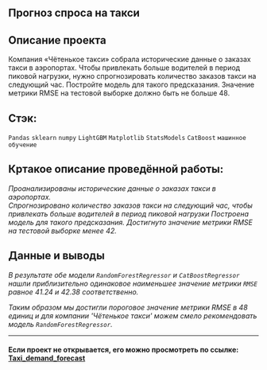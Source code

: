 ## Прогноз спроса на такси
<!---
![image](https://user-images.githubusercontent.com/76148212/122681168-c3636680-d1fb-11eb-8257-93c4ebe1f7ae.png)
-->

## Описание проекта
Компания «Чётенькое такси» собрала исторические данные о заказах такси в аэропортах. Чтобы привлекать больше водителей в период пиковой нагрузки, нужно спрогнозировать количество заказов такси на следующий час. Постройте модель для такого предсказания.
Значение метрики RMSE на тестовой выборке должно быть не больше 48.

## Стэк:
`Pandas`
`sklearn`
`numpy`
`LightGBM`
`Matplotlib`
`StatsModels`
`CatBoost`
`машинное обучение`

## Кртакое описание проведённой работы:
<i> Проанализированы исторические данные о заказах такси в аэропортах.  
Спрогнозировано количество заказов такси на следующий час, чтобы привлекать больше водителей в период пиковой нагрузки
Построена модель для такого предсказания.
Достигнуто значение метрики RMSE на тестовой выборке менее 42. </i>

## Данные и выводы
<i>В результате обе модели `RandomForestRegressor` и `CatBoostRegressor` нашли приблизительно одинаковое наименьшее значение метрики `RMSE` равное 41.24 и 42.38 соответственно.

Таким образом мы достигли пороговое значение метрики RMSE в 48 единиц и для компании 'Чётенькое такси' можем смело рекомендовать модель `RandomForestRegressor`.</i>

---

#### Если проект не открывается, его можно просмотреть по ссылке: <a href='https://nbviewer.jupyter.org/github/AxelVas/Taxi_demand_forecast/blob/main/%D0%9A%D0%BE%D0%BC%D0%BF%D0%B0%D0%BD%D0%B8%D1%8F%20%C2%AB%D0%A7%D1%91%D1%82%D0%B5%D0%BD%D1%8C%D0%BA%D0%BE%D0%B5%20%D1%82%D0%B0%D0%BA%D1%81%D0%B8%C2%BB%20%D0%BF%D1%80%D0%BE%D0%B3%D0%BD%D0%BE%D0%B7%20%D1%81%D0%BF%D1%80%D0%BE%D1%81%D0%B0%20%D1%80%D0%B5%D0%B4.ipynb'>Taxi_demand_forecast</a>

<!---
## Полное содержание проекта:
## Подготовка данных
   * <a href='#step_1'> Загружаем библиотеки </a>
   * <a href='#step_1.1'> Откроем файл и изучим его </a>
          - Путь к файлу: (/datasets/taxi.csv)
   * <a href='#step_1.2'>Посмотрим на распределение данных в таблице</a>
   * <a href='#step_1.3'>Выполним ресемплирование наших данных по одному часу</a>
   * <a href='#step_1.4'>Приведём в целочисленный формат количество заказов</a>
   * <a href='#step_1.end'> Вывод </a>

## Анализ
   * <a href='#step_2'> Построим график распределения количества заказов в час за весь период </a>
   * <a href='#step_2.1'> Определим тренд </a>
   * <a href='#step_2.2'> Определим сезонность</a>
   * <a href='#step_2.3'>Остаток декомпозиции</a>
   * <a href='#step_2.4'> Для более качествоенного предсказания моделей оценим распределение даных и отсортируем (шумные)выбивающиеся значения </a>
  
   * <a href='#step_2.end'> Вывод </a>   
      
## Обучение
   * <a href='#step_3'> Создадим функцию для добавления в нашу выборку признаков и отстающего значения для удобства подбора параметров моделей </a>
   * <a href='#step_3.1'>  Определим тестовую и тренировочную выборку </a>
   
   
   * <a href='#step_3.2'>Для расчёта целевой метрики используем RMSE и напишем функцию для её расчёта</a>
   * <a href='#step_3.3'> Создадим функцию, которая будет принимать на вход целевые и предсказанные значения, а возвращать абсолютное и среднеквадратичное отклонение на графиках с визуальным распределением разброса целевых признаков  </a>
  
   * <a href='#step_3.4'> Проверим предсказания модели `LinearRegression` </a>
   * <a href='#step_3.5'> Проверим предсказания модели `RandomForestRegressor`</a>
   * <a href='#step_3.6'> Проверим предсказания модели `CatBoostRegressor` </a>

   * <a href='#step_3.end'> Вывод </a> 
   
## Анализ работы моделей на тестовых данных   
   * <a href='#step_4'>Для наглядности сведём $RMSE$ и $MAE$ в таблицу</a>
   * <a href='#step_4.1'>Проведём анализ остатков по предсказаниям моделей</a>
   * <a href='#step_4.2'>Составим сводную таблицу по среднему значению отклонения предсказанных от истинных значений с разбивкой на дни недели</a>
   * <a href='#step_4.3'>Для наглядности отобразим отклонения на графике</a>
   * <a href='#step_4.4'>Проверим предсказания нашей наилучшей модели</a>
   * <a href='#step_4.5'>Посмотрим значения предсказания наилучшей модели на графиках и сравним с целевыми</a>
       * <a href='#step_4.6'>Построим график за целевой период времени и нанесём на него скользящие средние значения</a>
       * <a href='#step_4.7'>График цикличный и повторяется ежедневно, возьмём период по дням недели</a>
       * <a href='#step_4.8'>Посмотрим на  временной период одного дня с распределением по часам и на предсказания нашей лучшей модели</a>
   * <a href='#step_4.end'> Вывод </a>
   

## Общий вывод
   * <a href='#step_5.end'> Вывод </a>

<font color='orange'><u>INFO</u>:<font color='gray'> При запуске ячеек, запустить <font color='green'><i>"Restart & Run All"



